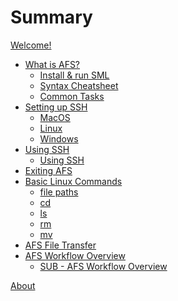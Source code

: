 # Summary

[Welcome!](README.md)

- [What is AFS?](start/README.md)
  - [Install & run SML](start/install.md)
  - [Syntax Cheatsheet](start/syntax.md)
  - [Common Tasks](start/common.md)
- [Setting up SSH](types/README.md)
  - [MacOS](types/type.md)
  - [Linux](types/sig.md)
  - [Windows](types/sig.md)
- [Using SSH](debugging/README.md)
  - [Using SSH](debugging/errors.md)
- [Exiting AFS](concepts/README.md)
- [Basic Linux Commands](types/linux.md)
  - [file paths](types/file-paths.md)
  - [cd](types/cd.md)
  - [ls](types/int.md)
  - [rm](types/real.md)
  - [mv](types/string.md)
- [AFS File Transfer](types/afs-file-transfer.md)
- [AFS Workflow Overview](types/type.md)
    - [SUB - AFS Workflow Overview](types/type.md) 
<!-- - [Examples](examples/README.md) -->
<!--   - [Basics](examples/basics.md) -->
<!--   - [Recursion & Induction](examples/recursion.md) -->

[About](about.md)
